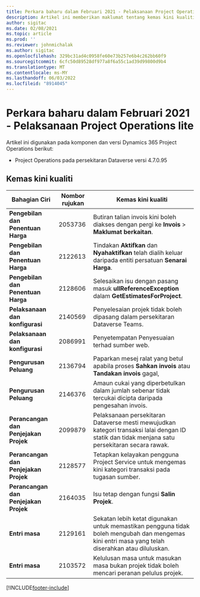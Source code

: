 ```yaml
---
title: Perkara baharu dalam Februari 2021 - Pelaksanaan Project Operations lite
description: Artikel ini memberikan maklumat tentang kemas kini kualiti kualiti yang tersedia dalam keluaran Februari 2021 bagi pelaksanaan Project Operations lite.
author: sigitac
ms.date: 02/08/2021
ms.topic: article
ms.prod: ''
ms.reviewer: johnmichalak
ms.author: sigitac
ms.openlocfilehash: 329bc31ad4c0958fe60e73b257e6b4c262bb60f9
ms.sourcegitcommit: 6cfc50d89528df977a8f6a55c1ad39d99800d9b4
ms.translationtype: MT
ms.contentlocale: ms-MY
ms.lasthandoff: 06/03/2022
ms.locfileid: "8914045"
---
```

# <a name="whats-new-february-2021---project-operations-lite-deployment"></a>Perkara baharu dalam Februari 2021 - Pelaksanaan Project Operations lite

Artikel ini digunakan pada komponen dan versi Dynamics 365 Project Operations berikut:

  - Project Operations pada persekitaran Dataverse versi 4.7.0.95

## <a name="quality-updates"></a>Kemas kini kualiti

| **Bahagian Ciri** | **Nombor rujukan** | **Kemas kini kualiti** |
| --- | --- | --- |
| **Pengebilan dan Penentuan Harga** | 2053736 | Butiran talian invois kini boleh diakses dengan pergi ke **Invois** > **Maklumat berkaitan**. |
| **Pengebilan dan Penentuan Harga** | 2122613 | Tindakan **Aktifkan** dan **Nyahaktifkan** telah dialih keluar daripada entiti persatuan **Senarai Harga**. |
| **Pengebilan dan Penentuan Harga** | 2128606 | Selesaikan isu dengan pasang masuk **ullReferenceException** dalam **GetEstimatesForProject**. |
| **Pelaksanaan dan konfigurasi** | 2140569 | Penyelesaian projek tidak boleh dipasang dalam persekitaran Dataverse Teams. |
| **Pelaksanaan dan konfigurasi** | 2086991 | Penyetempatan Penyesuaian terhad sumber web. |
| **Pengurusan Peluang** | 2136794 | Paparkan mesej ralat yang betul apabila proses **Sahkan invois** atau **Tandakan invois** gagal, |
| **Pengurusan Peluang** | 2146376 | Amaun cukai yang diperbetulkan dalam jumlah sebenar tidak tercukai dicipta daripada pengesahan invois. |
| **Perancangan dan Penjejakan Projek** | 2099879 | Pelaksanaan persekitaran Dataverse mesti mewujudkan kategori transaksi lalai dengan ID statik dan tidak menjana satu persekitaran secara rawak. |
| **Perancangan dan Penjejakan Projek** | 2128577 | Tetapkan kelayakan pengguna Project Service untuk mengemas kini kategori transaksi pada tugasan sumber. |
| **Perancangan dan Penjejakan Projek** | 2164035 | Isu tetap dengan fungsi **Salin Projek**. |
| **Entri masa** | 2129161 | Sekatan lebih ketat digunakan untuk memastikan pengguna tidak boleh mengubah dan mengemas kini entri masa yang telah diserahkan atau diluluskan. |
| **Entri masa** | 2103572 | Kelulusan masa untuk masukan masa bukan projek tidak boleh mencari peranan pelulus projek. |


[!INCLUDE[footer-include](../../includes/footer-banner.md)]